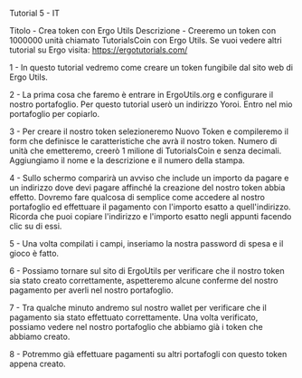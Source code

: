 Tutorial 5 - IT

Titolo - Crea token con Ergo Utils
Descrizione - Creeremo un token con 1000000 unità chiamato TutorialsCoin con Ergo Utils.
Se vuoi vedere altri tutorial su Ergo visita: https://ergotutorials.com/

1 - In questo tutorial vedremo come creare un token fungibile dal sito web di Ergo Utils.

2 - La prima cosa che faremo è entrare in ErgoUtils.org e configurare il nostro portafoglio. Per questo tutorial userò un indirizzo Yoroi. Entro nel mio portafoglio per copiarlo.

3 - Per creare il nostro token selezioneremo Nuovo Token e compileremo il form che definisce le caratteristiche che avrà il nostro token. Numero di unità che emetteremo, creerò 1 milione di TutorialsCoin e senza decimali. Aggiungiamo il nome e la descrizione e il numero della stampa.

4 - Sullo schermo comparirà un avviso che include un importo da pagare e un indirizzo dove devi pagare affinché la creazione del nostro token abbia effetto. Dovremo fare qualcosa di semplice come accedere al nostro portafoglio ed effettuare il pagamento con l'importo esatto a quell'indirizzo. Ricorda che puoi copiare l'indirizzo e l'importo esatto negli appunti facendo clic su di essi.

5 - Una volta compilati i campi, inseriamo la nostra password di spesa e il gioco è fatto.

6 - Possiamo tornare sul sito di ErgoUtils per verificare che il nostro token sia stato creato correttamente, aspetteremo alcune conferme del nostro pagamento per averli nel nostro portafoglio.

7 - Tra qualche minuto andremo sul nostro wallet per verificare che il pagamento sia stato effettuato correttamente. Una volta verificato, possiamo vedere nel nostro portafoglio che abbiamo già i token che abbiamo creato.

8 - Potremmo già effettuare pagamenti su altri portafogli con questo token appena creato.